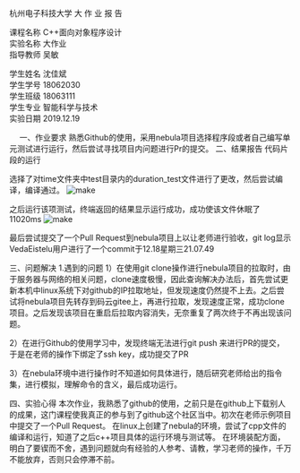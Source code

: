 杭州电子科技大学
 大 作 业 报 告


课程名称      C++面向对象程序设计       
实验名称             大作业              
指导教师              吴敏               


学生姓名               沈佳斌               
学生学号              18062030              
学生班级              18063111              
学生专业           智能科学与技术           
实验日期              2019.12.19             

 
一、作业要求
熟悉Github的使用，采用nebula项目选择程序段或者自己编写单元测试进行运行，然后尝试寻找项目内问题进行Pr的提交。
二、结果报告
代码片段的运行

选择了对time文件夹中test目录内的duration_test文件进行了更改，然后尝试编译，编译通过。
 ![make](https://github.com/VedaEistelu/-task/blob/master/pic/%E7%BC%96%E8%AF%91.jpg?raw=true)

之后运行该项测试，终端返回的结果显示运行成功，成功使该文件休眠了11020ms
 ![make](https://github.com/VedaEistelu/-task/blob/master/pic/%E8%BF%90%E8%A1%8C.jpg?raw=true)

最后尝试提交了一个Pull Request到nebula项目上以让老师进行验收，git log显示VedaEistelu用户进行了一个commit于12.18星期三21.07.49
 

三、问题解决
1.遇到的问题
1）在使用git clone操作进行nebula项目的拉取时，由于服务器与网络的相关问题，clone速度极慢，因此查询解决办法后，首先尝试更新本机中linux系统下对github的IP拉取地址，但发现速度仍然提不上去。之后尝试将nebula项目先转存到码云gitee上，再进行拉取，发现速度正常，成功clone项目。之后发现该项目在重启后拉取内容消失，无奈重复了两次终于不再出现该问题。

2）在进行Github的使用学习中，发现终端无法进行git push 来进行PR的提交，于是在老师的操作下绑定了ssh key，成功提交了PR

3）在nebula环境中进行操作时不知道如何具体进行，随后研究老师给出的指令集，进行模拟，理解命令的含义，最后成功运行。

四、实验心得
    本次作业，我熟悉了github的使用，之前只是在github上下载别人的成果，这门课程使我真正的参与到了github这个社区当中。初次在老师示例项目中提交了一个Pull Request。
在linux上创建了nebula的环境，尝试了cpp文件的编译和运行，知道了之后c++项目具体的运行环境与测试等。
在环境装配方面，明白了要锲而不舍，遇到问题就向有经验的人参考、请教，学习老师的操作，千万不能放弃，否则只会停滞不前。
